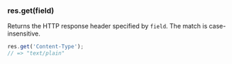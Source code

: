 <h3 id='res.get'>res.get(field)</h3>

Returns the HTTP response header specified by `field`. The match is case-insensitive.

```js
res.get('Content-Type');
// => "text/plain"
```
